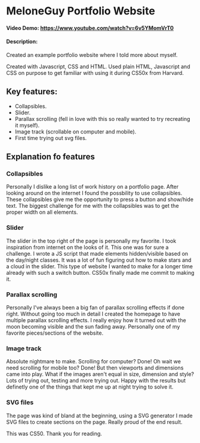 # MeloneGuy Portfolio Website
#### Video Demo: https://www.youtube.com/watch?v=6v5YMomVrT0
#### Description:
Created an example portfolio website where I told more about myself.

Created with Javascript, CSS and HTML.
Used plain HTML, Javascript and CSS on purpose to get familiar with using it during CS50x from Harvard.

## Key features:
- Collapsibles.
- Slider.
- Parallax scrolling (fell in love with this so really wanted to try recreating it myself).
- Image track (scrollable on computer and mobile).
- First time trying out svg files.

## Explanation fo features
### Collapsibles
Personally I dislike a long list of work history on a portfolio page. After looking around on the internet I found the possbility to use collapsibles.
These collapsibles give me the opportunity to press a button and show/hide text.
The biggest challenge for me with the collapsibles was to get the proper width on all elements.

### Slider
The slider in the top right of the page is personally my favorite. I took inspiration from internet on the looks of it.
This one was for sure a challenge. I wrote a JS script that made elements hidden/visible based on the day/night classes.
It was a lot of fun figuring out how to make stars and a cloud in the slider.
This type of website I wanted to make for a longer time already with such a switch button. CS50x finally made me commit to making it.

### Parallax scrolling
Personally I've always been a big fan of parallax scrolling effects if done right.
Without going too much in detail I created the homepage to have multiple parallax scrolling effects.
I really enjoy how it turned out with the moon becoming visible and the sun fading away.
Personally one of my favorite pieces/sections of the website.

### Image track
Absolute nightmare to make.
Scrolling for computer? Done! Oh wait we need scrolling for mobile too? Done!
But then viewports and dimensions came into play. What if the images aren't equal in size, dimension and style?
Lots of trying out, testing and more trying out.
Happy with the results but definetly one of the things that kept me up at night trying to solve it.

### SVG files
The page was kind of bland at the beginning, using a SVG generator I made SVG files to create sections on the page.
Really proud of the end result.

This was CS50. Thank you for reading.
